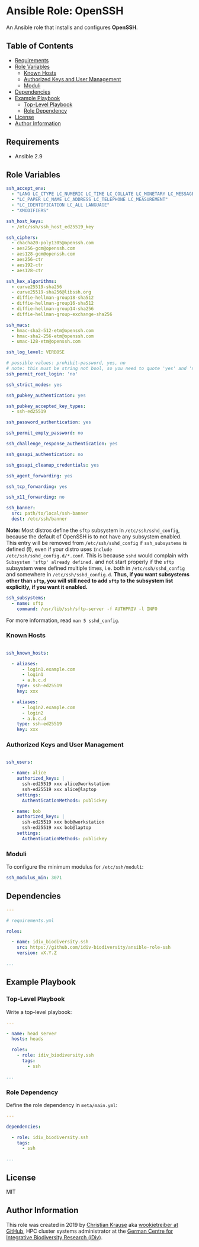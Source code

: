 Ansible Role: OpenSSH
=====================

An Ansible role that installs and configures **OpenSSH**.

Table of Contents
-----------------

<!-- toc -->

- [Requirements](#requirements)
- [Role Variables](#role-variables)
  * [Known Hosts](#known-hosts)
  * [Authorized Keys and User Management](#authorized-keys-and-user-management)
  * [Moduli](#moduli)
- [Dependencies](#dependencies)
- [Example Playbook](#example-playbook)
  * [Top-Level Playbook](#top-level-playbook)
  * [Role Dependency](#role-dependency)
- [License](#license)
- [Author Information](#author-information)

<!-- tocstop -->

Requirements
------------

- Ansible 2.9

Role Variables
--------------

```yml
ssh_accept_env:
  - "LANG LC_CTYPE LC_NUMERIC LC_TIME LC_COLLATE LC_MONETARY LC_MESSAGES"
  - "LC_PAPER LC_NAME LC_ADDRESS LC_TELEPHONE LC_MEASUREMENT"
  - "LC_IDENTIFICATION LC_ALL LANGUAGE"
  - "XMODIFIERS"

ssh_host_keys:
  - /etc/ssh/ssh_host_ed25519_key

ssh_ciphers:
  - chacha20-poly1305@openssh.com
  - aes256-gcm@openssh.com
  - aes128-gcm@openssh.com
  - aes256-ctr
  - aes192-ctr
  - aes128-ctr

ssh_kex_algorithms:
  - curve25519-sha256
  - curve25519-sha256@libssh.org
  - diffie-hellman-group18-sha512
  - diffie-hellman-group16-sha512
  - diffie-hellman-group14-sha256
  - diffie-hellman-group-exchange-sha256

ssh_macs:
  - hmac-sha2-512-etm@openssh.com
  - hmac-sha2-256-etm@openssh.com
  - umac-128-etm@openssh.com

ssh_log_level: VERBOSE

# possible values: prohibit-password, yes, no
# note: this must be string not bool, so you need to quote 'yes' and 'no'
ssh_permit_root_login: 'no'

ssh_strict_modes: yes

ssh_pubkey_authentication: yes

ssh_pubkey_accepted_key_types:
  - ssh-ed25519

ssh_password_authentication: yes

ssh_permit_empty_password: no

ssh_challenge_response_authentication: yes

ssh_gssapi_authentication: no

ssh_gssapi_cleanup_credentials: yes

ssh_agent_forwarding: yes

ssh_tcp_forwarding: yes

ssh_x11_forwarding: no

ssh_banner:
  src: path/to/local/ssh-banner
  dest: /etc/ssh/banner
```

**Note:** Most distros define the `sftp` subsystem in `/etc/ssh/sshd_config`,
because the default of OpenSSH is to not have any subsystem enabled. This entry
will be removed from `/etc/ssh/sshd_config` if `ssh_subsystems` is defined
(**!**), even if your distro uses `Include /etc/ssh/sshd_config.d/*.conf`. This
is because `sshd` would complain with `Subsystem 'sftp' already defined.` and
not start properly if the `sftp` subsystem were defined multiple times, i.e.
both in `/etc/ssh/sshd_config` and somewhere in `/etc/ssh/sshd_config.d`.
**Thus, if you want subsystems other than `sftp`, you will still need to add
`sftp` to the subsystem list explicitly, if you want it enabled.**

```yml
ssh_subsystems:
  - name: sftp
    command: /usr/lib/ssh/sftp-server -f AUTHPRIV -l INFO
```

For more information, read `man 5 sshd_config`.

### Known Hosts

```yml

ssh_known_hosts:

  - aliases:
      - login1.example.com
      - login1
      - a.b.c.d
    type: ssh-ed25519
    key: xxx

  - aliases:
      - login2.example.com
      - login2
      - a.b.c.d
    type: ssh-ed25519
    key: xxx

```

### Authorized Keys and User Management

```yml

ssh_users:

  - name: alice
    authorized_keys: |
      ssh-ed25519 xxx alice@workstation
      ssh-ed25519 xxx alice@laptop
    settings:
      AuthenticationMethods: publickey

  - name: bob
    authorized_keys: |
      ssh-ed25519 xxx bob@workstation
      ssh-ed25519 xxx bob@laptop
    settings:
      AuthenticationMethods: publickey

```

### Moduli

To configure the minimum modulus for `/etc/ssh/moduli`:

```yml
ssh_modulus_min: 3071
```

Dependencies
------------

```yml
---

# requirements.yml

roles:

  - name: idiv_biodiversity.ssh
    src: https://github.com/idiv-biodiversity/ansible-role-ssh
    version: vX.Y.Z

...
```

Example Playbook
----------------

### Top-Level Playbook

Write a top-level playbook:

```yml
---

- name: head server
  hosts: heads

  roles:
    - role: idiv_biodiversity.ssh
      tags:
        - ssh

...
```

### Role Dependency

Define the role dependency in `meta/main.yml`:

```yml
---

dependencies:

  - role: idiv_biodiversity.ssh
    tags:
      - ssh

...
```

License
-------

MIT

Author Information
------------------

This role was created in 2019 by [Christian Krause][author] aka [wookietreiber
at GitHub][wookietreiber], HPC cluster systems administrator at the [German
Centre for Integrative Biodiversity Research (iDiv)][idiv].

[author]: https://www.idiv.de/en/groups_and_people/employees/details/61.html
[idiv]: https://www.idiv.de/
[wookietreiber]: https://github.com/wookietreiber
